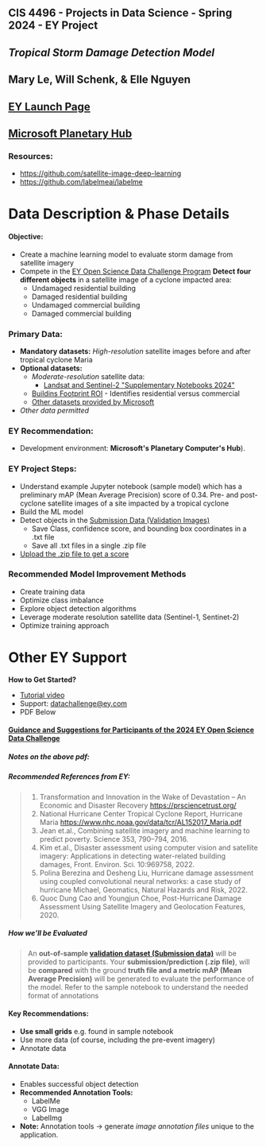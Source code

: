 ## CIS 4496 - Projects in Data Science - Spring 2024 - EY Project 
## *Tropical Storm Damage Detection Model* 
## Mary Le, Will Schenk, & Elle Nguyen 
## [EY Launch Page](https://challenge.ey.com/challenges/tropical-cyclone-damage-assessment-lrrno2xm) 
## [Microsoft Planetary Hub](https://pccompute.westeurope.cloudapp.azure.com/compute/hub/spawn) 

### Resources: 
- https://github.com/satellite-image-deep-learning 
- https://github.com/labelmeai/labelme 




# Data Description & Phase Details 
#### Objective: 
- Create a machine learning model to evaluate storm damage from satellite imagery 
- Compete in the [EY Open Science Data Challenge Program](https://challenge.ey.com/) 
**Detect four different objects** in a satellite image of a cyclone impacted area:
	- Undamaged residential building 
	- Damaged residential building 
	- Undamaged commercial building 
	- Damaged commercial building 

### Primary Data: 
- **Mandatory datasets:** *High-resolution* satellite images before and after tropical cyclone Maria 
- **Optional datasets:** 
	- *Moderate-resolution* satellite data: 
		- [Landsat and Sentinel-2 "Supplementary Notebooks 2024"](./given/Supplementary_Notebooks_2024)
	- [Buildins Footprint ROI](./given/Buildins%20Footprint%20ROI) - Identifies residential versus commercial  
	- [Other datasets provided by Microsoft](https://planetarycomputer.microsoft.com/catalog)
- *Other data permitted* 

### EY Recommendation: 
- Development environment: **Microsoft's Planetary Computer's Hub**). 
	
### EY Project Steps: 
- Understand example Jupyter notebook (sample model) which has a preliminary mAP (Mean Average Precision) score of 0.34. Pre- and post-cyclone satellite images of a site impacted by a tropical cyclone 
- Build the ML model 
- Detect objects in the [Submission Data (Validation Images)](./given/Submission%20data) 
	- Save Class, confidence score, and bounding box coordinates in a .txt file 
	- Save all .txt files in a single .zip file 
- [Upload the .zip file to get a score](https://challenge.ey.com/challenges/tropical-cyclone-damage-assessment-lrrno2xm)  

### Recommended Model Improvement Methods 
- Create training data 
- Optimize class imbalance 
- Explore object detection algorithms 
- Leverage moderate resolution satellite data (Sentinel-1, Sentinet-2) 
- Optimize training approach 

# Other EY Support 
**How to Get Started?**
-  [Tutorial video](https://challenge.ey.com/challenge-2024-phase-1-get-started/help) 
- Support: [datachallenge@ey.com](mailto:datachallenge@ey.com) 
- PDF Below 
#### [Guidance and Suggestions for Participants of the 2024 EY Open Science Data Challenge](https://challenge.ey.com/api/v1/storage/admin-files/2513955341204317-65bb9169868dc8fadbfc9728-2024%20EY%20Open%20Science%20Data%20Challenge%20Participant%20Guidance.pdf) 
##### Notes on the above pdf: 
##### Recommended References from EY: 
> 1. Transformation and Innovation in the Wake of Devastation – An Economic and Disaster Recovery https://prsciencetrust.org/
> 2. National Hurricane Center Tropical Cyclone Report, Hurricane Maria https://www.nhc.noaa.gov/data/tcr/AL152017_Maria.pdf
> 3. Jean et.al., Combining satellite imagery and machine learning to predict poverty. Science 353, 790–794, 2016.
> 4. Kim et.al., Disaster assessment using computer vision and satellite imagery: Applications in detecting water-related building damages, Front. Environ. Sci. 10:969758, 2022.
> 5. Polina Berezina and Desheng Liu, Hurricane damage assessment using coupled convolutional neural networks: a case study of hurricane Michael, Geomatics, Natural Hazards and Risk, 2022.
> 6. Quoc Dung Cao and Youngjun Choe, Post-Hurricane Damage Assessment Using Satellite Imagery and Geolocation Features, 2020. 

##### How we’ll be Evaluated 
> An **out-of-sample [validation dataset (Submission data)](./given/Submission%20data)** will be provided to participants. Your **submission/prediction (.zip file)**, will be **compared** with the ground **truth file and a metric mAP (Mean Average Precision)** will be generated to evaluate the performance of the model. 
> Refer to the sample notebook to understand the needed format of annotations 
#### Key Recommendations:  
- **Use small grids** e.g. found in sample notebook 
- Use more data (of course, including the pre-event imagery) 
- Annotate data 
#### Annotate Data: 
- Enables successful object detection 
- **Recommended Annotation Tools:** 
	- LabelMe 
	- VGG Image 
	- LabelImg 
- **Note:** Annotation tools $\to$ generate *image annotation files* unique to the application. 


